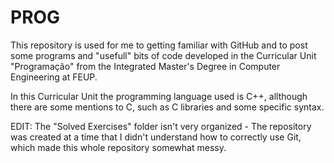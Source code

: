 # PROG

This repository is used for me to getting familiar with GitHub and to post some programs and "usefull" bits of code developed in the Curricular Unit "Programação" from the Integrated Master's Degree in Computer Engineering at FEUP.

In this Curricular Unit the programming language used is C++, allthough there are some mentions to C, such as C libraries and some specific syntax.


EDIT: The "Solved Exercises" folder isn't very organized - The repository was created at a time that I didn't understand how to correctly use Git, which made this whole repository somewhat messy.
